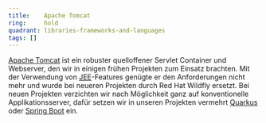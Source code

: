 ```yaml
---
title:    Apache Tomcat  
ring:     hold  
quadrant: libraries-frameworks-and-languages
tags: []
---
```


[Apache Tomcat][tomcat] ist ein robuster quelloffener Servlet Container und Webserver, den wir in einigen frühen
Projekten zum Einsatz brachten. Mit der Verwendung von [JEE][jakartaee]-Features genügte er den Anforderungen nicht mehr
und wurde bei neueren Projekten durch Red Hat Wildfly ersetzt. Bei neuen Projekten verzichten wir nach Möglichkeit ganz
auf konventionelle Applikationsserver, dafür setzen wir in unseren Projekten vermehrt [Quarkus][quarkus] oder [Spring
Boot][spring-boot] ein.

[tomcat]: https://tomcat.apache.org
[jakartaee]: ../libraries-frameworks-and-languages/jakarta-ee.html
[quarkus]: ../libraries-frameworks-and-languages/quarkus.html
[spring-boot]: ../libraries-frameworks-and-languages/spring-boot.html

